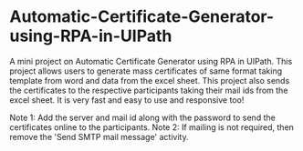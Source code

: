 # Automatic-Certificate-Generator-using-RPA-in-UIPath
A mini project on Automatic Certificate Generator using RPA in UIPath. This project allows users to generate mass certificates of same format taking template from word and data from the excel sheet. This project also sends the certificates to the respective participants taking their mail ids from the excel sheet. It is very fast and easy to use and responsive too!



Note 1: Add the server and mail id along with the password to send the certificates online to the participants.
Note 2: If mailing is not required, then remove the 'Send SMTP mail message' activity.
